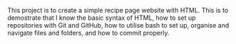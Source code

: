 This project is to create a simple recipe page website with HTML. This is to demostrate that I know the basic syntax of HTML, how to set up repositories with Git and GitHub, how to utilise bash to set up, organise and navigate files and folders, and how to commit properly.

